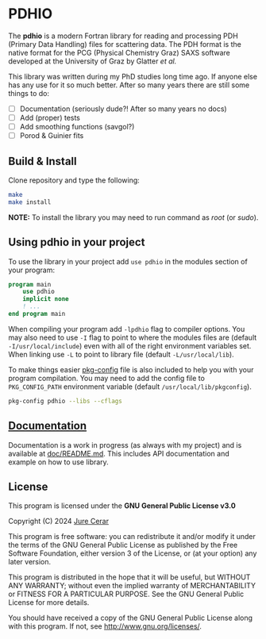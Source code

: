 # PDHIO

The __pdhio__ is a modern Fortran library for reading and processing PDH (Primary Data Handling) files for scattering data. The PDH format is the native format for the PCG (Physical Chemistry Graz) SAXS software developed at the University of Graz by Glatter _et al._

This library was written during my PhD studies long time ago. If anyone else has any use for it so much better. After so many years there are still some things to do: 

* [ ] Documentation (seriously dude?! After so many years no docs)
* [ ] Add (proper) tests
* [ ] Add smoothing functions (savgol?)
* [ ] Porod & Guinier fits

## Build & Install

Clone repository and type the following:

```bash
make
make install
```
__NOTE:__ To install the library you may need to run command as *root* (or *sudo*).

## Using pdhio in your project

To use the library in your project add `use pdhio` in the modules section of your program:

```fortran
program main
    use pdhio
    implicit none
    ! ...
end program main
```

When compiling your program add `-lpdhio` flag to compiler options. You may also need to use `-I` flag to point to where the modules files are (default `-I/usr/local/include`) even with all of the right environment variables set. When linking use `-L` to point to library file (default `-L/usr/local/lib`).

To make things easier [pkg-config](https://linux.die.net/man/1/pkg-config) file is also included to help you with your program compilation. You may need to add the config file to `PKG_CONFIG_PATH` environment variable (default `/usr/local/lib/pkgconfig`).

```bash
pkg-config pdhio --libs --cflags
```

## [Documentation](doc/README.md)

Documentation is a work in progress (as always with my project) and is available at [doc/README.md](doc/README.md). This includes API documentation and example on how to use library.

## License

This program is licensed under the __GNU General Public License v3.0__

Copyright (C) 2024 [Jure Cerar](https://github.com/JureCerar)

This program is free software: you can redistribute it and/or modify it under the terms of the GNU General Public License as published by the Free Software Foundation, either version 3 of the License, or (at your option) any later version.

This program is distributed in the hope that it will be useful, but WITHOUT ANY WARRANTY; without even the implied warranty of MERCHANTABILITY or FITNESS FOR A PARTICULAR PURPOSE. See the GNU General Public License for more details.

You should have received a copy of the GNU General Public License along with this program. If not, see http://www.gnu.org/licenses/.
